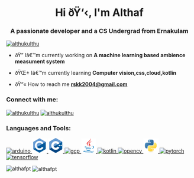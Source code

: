 <h1 align="center">Hi ðŸ‘‹, I'm Althaf</h1>
<h3 align="center">A passionate developer and a CS Undergrad from Ernakulam</h3>

<p align="left"> <a href="https://twitter.com/althukulthu" target="blank"><img src="https://img.shields.io/twitter/follow/althukulthu?logo=twitter&style=for-the-badge" alt="althukulthu" /></a> </p>

- ðŸ”­ Iâ€™m currently working on **A machine learning based ambience measument system**

- ðŸŒ± Iâ€™m currently learning **Computer vision,css,cloud,kotlin**

- ðŸ“« How to reach me **rskk2004@gmail.com**

<h3 align="left">Connect with me:</h3>
<p align="left">
<a href="https://twitter.com/althukulthu" target="blank"><img align="center" src="https://raw.githubusercontent.com/rahuldkjain/github-profile-readme-generator/master/src/images/icons/Social/twitter.svg" alt="althukulthu" height="30" width="40" /></a>
<a href="https://instagram.com/althukulthu" target="blank"><img align="center" src="https://raw.githubusercontent.com/rahuldkjain/github-profile-readme-generator/master/src/images/icons/Social/instagram.svg" alt="althukulthu" height="30" width="40" /></a>
</p>

<h3 align="left">Languages and Tools:</h3>
<p align="left"> <a href="https://www.arduino.cc/" target="_blank" rel="noreferrer"> <img src="https://cdn.worldvectorlogo.com/logos/arduino-1.svg" alt="arduino" width="40" height="40"/> </a> <a href="https://www.cprogramming.com/" target="_blank" rel="noreferrer"> <img src="https://raw.githubusercontent.com/devicons/devicon/master/icons/c/c-original.svg" alt="c" width="40" height="40"/> </a> <a href="https://www.w3schools.com/cpp/" target="_blank" rel="noreferrer"> <img src="https://raw.githubusercontent.com/devicons/devicon/master/icons/cplusplus/cplusplus-original.svg" alt="cplusplus" width="40" height="40"/> </a> <a href="https://cloud.google.com" target="_blank" rel="noreferrer"> <img src="https://www.vectorlogo.zone/logos/google_cloud/google_cloud-icon.svg" alt="gcp" width="40" height="40"/> </a> <a href="https://www.java.com" target="_blank" rel="noreferrer"> <img src="https://raw.githubusercontent.com/devicons/devicon/master/icons/java/java-original.svg" alt="java" width="40" height="40"/> </a> <a href="https://kotlinlang.org" target="_blank" rel="noreferrer"> <img src="https://www.vectorlogo.zone/logos/kotlinlang/kotlinlang-icon.svg" alt="kotlin" width="40" height="40"/> </a> <a href="https://opencv.org/" target="_blank" rel="noreferrer"> <img src="https://www.vectorlogo.zone/logos/opencv/opencv-icon.svg" alt="opencv" width="40" height="40"/> </a> <a href="https://www.python.org" target="_blank" rel="noreferrer"> <img src="https://raw.githubusercontent.com/devicons/devicon/master/icons/python/python-original.svg" alt="python" width="40" height="40"/> </a> <a href="https://pytorch.org/" target="_blank" rel="noreferrer"> <img src="https://www.vectorlogo.zone/logos/pytorch/pytorch-icon.svg" alt="pytorch" width="40" height="40"/> </a> <a href="https://www.tensorflow.org" target="_blank" rel="noreferrer"> <img src="https://www.vectorlogo.zone/logos/tensorflow/tensorflow-icon.svg" alt="tensorflow" width="40" height="40"/> </a> </p>

<p><img align="left" src="https://github-readme-stats.vercel.app/api/top-langs?username=althafpt&show_icons=true&locale=en&layout=compact" alt="althafpt" /></p>

<p>&nbsp;<img align="center" src="https://github-readme-stats.vercel.app/api?username=althafpt&show_icons=true&locale=en" alt="althafpt" /></p>
